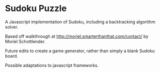 Sudoku Puzzle
=============

A Javascript implementation of Sudoku, including a backtracking algorithm solver.

Based off walkthrough at http://moriel.smarterthanthat.com/contact/ by Moriel Schottlender.

Future edits to create a game generator, rather than simply a blank Sudoku board.

Possible adaptations to javascript frameworks.

